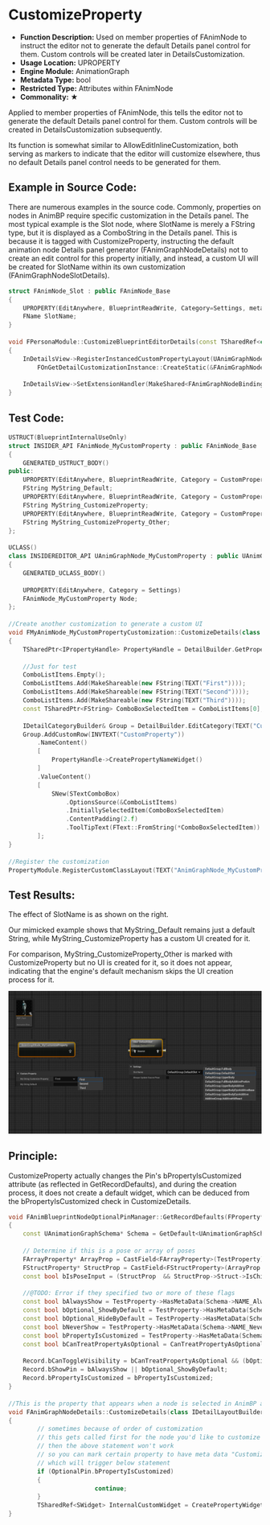 # CustomizeProperty

- **Function Description:** Used on member properties of FAnimNode to instruct the editor not to generate the default Details panel control for them. Custom controls will be created later in DetailsCustomization.
- **Usage Location:** UPROPERTY
- **Engine Module:** AnimationGraph
- **Metadata Type:** bool
- **Restricted Type:** Attributes within FAnimNode
- **Commonality:** ★

Applied to member properties of FAnimNode, this tells the editor not to generate the default Details panel control for them. Custom controls will be created in DetailsCustomization subsequently.

Its function is somewhat similar to AllowEditInlineCustomization, both serving as markers to indicate that the editor will customize elsewhere, thus no default Details panel control needs to be generated for them.

## Example in Source Code:

There are numerous examples in the source code. Commonly, properties on nodes in AnimBP require specific customization in the Details panel. The most typical example is the Slot node, where SlotName is merely a FString type, but it is displayed as a ComboString in the Details panel. This is because it is tagged with CustomizeProperty, instructing the default animation node Details panel generator (FAnimGraphNodeDetails) not to create an edit control for this property initially, and instead, a custom UI will be created for SlotName within its own customization (FAnimGraphNodeSlotDetails).

```cpp
struct FAnimNode_Slot : public FAnimNode_Base
{
	UPROPERTY(EditAnywhere, BlueprintReadWrite, Category=Settings, meta=(CustomizeProperty))
	FName SlotName;
}

void FPersonaModule::CustomizeBlueprintEditorDetails(const TSharedRef<class IDetailsView>& InDetailsView, FOnInvokeTab InOnInvokeTab)
{
	InDetailsView->RegisterInstancedCustomPropertyLayout(UAnimGraphNode_Slot::StaticClass(),
		FOnGetDetailCustomizationInstance::CreateStatic(&FAnimGraphNodeSlotDetails::MakeInstance, InOnInvokeTab));

	InDetailsView->SetExtensionHandler(MakeShared<FAnimGraphNodeBindingExtension>());
}

```

## Test Code:

```cpp
USTRUCT(BlueprintInternalUseOnly)
struct INSIDER_API FAnimNode_MyCustomProperty : public FAnimNode_Base
{
	GENERATED_USTRUCT_BODY()
public:
	UPROPERTY(EditAnywhere, BlueprintReadWrite, Category = CustomProperty)
	FString MyString_Default;
	UPROPERTY(EditAnywhere, BlueprintReadWrite, Category = CustomProperty, meta = (CustomizeProperty))
	FString MyString_CustomizeProperty;
	UPROPERTY(EditAnywhere, BlueprintReadWrite, Category = CustomProperty, meta = (CustomizeProperty))
	FString MyString_CustomizeProperty_Other;
};

UCLASS()
class INSIDEREDITOR_API UAnimGraphNode_MyCustomProperty : public UAnimGraphNode_Base
{
	GENERATED_UCLASS_BODY()

	UPROPERTY(EditAnywhere, Category = Settings)
	FAnimNode_MyCustomProperty Node;
};

//Create another customization to generate a custom UI
void FMyAnimNode_MyCustomPropertyCustomization::CustomizeDetails(class IDetailLayoutBuilder& DetailBuilder)
{
	TSharedPtr<IPropertyHandle> PropertyHandle = DetailBuilder.GetProperty(TEXT("Node.MyString_CustomProperty"));

	//Just for test
	ComboListItems.Empty();
	ComboListItems.Add(MakeShareable(new FString(TEXT("First"))));
	ComboListItems.Add(MakeShareable(new FString(TEXT("Second"))));
	ComboListItems.Add(MakeShareable(new FString(TEXT("Third"))));
	const TSharedPtr<FString> ComboBoxSelectedItem = ComboListItems[0];

	IDetailCategoryBuilder& Group = DetailBuilder.EditCategory(TEXT("CustomProperty"));
	Group.AddCustomRow(INVTEXT("CustomProperty"))
		.NameContent()
		[
			PropertyHandle->CreatePropertyNameWidget()
		]
		.ValueContent()
		[
			SNew(STextComboBox)
				.OptionsSource(&ComboListItems)
				.InitiallySelectedItem(ComboBoxSelectedItem)
				.ContentPadding(2.f)
				.ToolTipText(FText::FromString(*ComboBoxSelectedItem))
		];
}

//Register the customization
PropertyModule.RegisterCustomClassLayout(TEXT("AnimGraphNode_MyCustomProperty"), FOnGetDetailCustomizationInstance::CreateStatic(&FMyAnimNode_MyCustomPropertyCustomization::MakeInstance));

```

## Test Results:

The effect of SlotName is as shown on the right.

Our mimicked example shows that MyString_Default remains just a default String, while MyString_CustomizeProperty has a custom UI created for it.

For comparison, MyString_CustomizeProperty_Other is marked with CustomizeProperty but no UI is created for it, so it does not appear, indicating that the engine's default mechanism skips the UI creation process for it.

![Untitled](Untitled.png)

## Principle:

CustomizeProperty actually changes the Pin's bPropertyIsCustomized attribute (as reflected in GetRecordDefaults), and during the creation process, it does not create a default widget, which can be deduced from the bPropertyIsCustomized check in CustomizeDetails.

```cpp
void FAnimBlueprintNodeOptionalPinManager::GetRecordDefaults(FProperty* TestProperty, FOptionalPinFromProperty& Record) const
{
	const UAnimationGraphSchema* Schema = GetDefault<UAnimationGraphSchema>();

	// Determine if this is a pose or array of poses
	FArrayProperty* ArrayProp = CastField<FArrayProperty>(TestProperty);
	FStructProperty* StructProp = CastField<FStructProperty>(ArrayProp ? ArrayProp->Inner : TestProperty);
	const bool bIsPoseInput = (StructProp  && StructProp->Struct->IsChildOf(FPoseLinkBase::StaticStruct()));

	//@TODO: Error if they specified two or more of these flags
	const bool bAlwaysShow = TestProperty->HasMetaData(Schema->NAME_AlwaysAsPin) || bIsPoseInput;
	const bool bOptional_ShowByDefault = TestProperty->HasMetaData(Schema->NAME_PinShownByDefault);
	const bool bOptional_HideByDefault = TestProperty->HasMetaData(Schema->NAME_PinHiddenByDefault);
	const bool bNeverShow = TestProperty->HasMetaData(Schema->NAME_NeverAsPin);
	const bool bPropertyIsCustomized = TestProperty->HasMetaData(Schema->NAME_CustomizeProperty);
	const bool bCanTreatPropertyAsOptional = CanTreatPropertyAsOptional(TestProperty);

	Record.bCanToggleVisibility = bCanTreatPropertyAsOptional && (bOptional_ShowByDefault || bOptional_HideByDefault);
	Record.bShowPin = bAlwaysShow || bOptional_ShowByDefault;
	Record.bPropertyIsCustomized = bPropertyIsCustomized;
}

//This is the property that appears when a node is selected in AnimBP and then viewed in the Details panel on the right
void FAnimGraphNodeDetails::CustomizeDetails(class IDetailLayoutBuilder& DetailBuilder)
{
		// sometimes because of order of customization
		// this gets called first for the node you'd like to customize
		// then the above statement won't work
		// so you can mark certain property to have meta data "CustomizeProperty"
		// which will trigger below statement
		if (OptionalPin.bPropertyIsCustomized)
		{
						continue;
		}
		TSharedRef<SWidget> InternalCustomWidget = CreatePropertyWidget(TargetProperty, TargetPropertyHandle.ToSharedRef(), AnimGraphNode->GetClass());
}
```